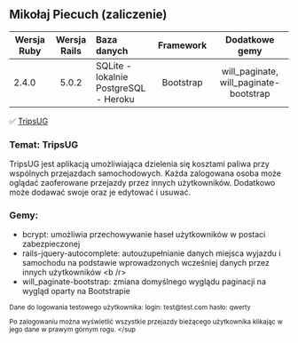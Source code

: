 ## Mikołaj Piecuch (zaliczenie)

| Wersja Ruby   | Wersja Rails  |                Baza danych                 | Framework |           Dodatkowe gemy           |
| ------------- |:-------------:|:-------------------------------------------|:---------:|:----------------------------------:|
| 2.4.0        | 5.0.2         | SQLite - lokalnie<br />PostgreSQL - Heroku | Bootstrap | will_paginate, will_paginate-bootstrap |


:white_check_mark: [TripsUG](http://tripsug.herokuapp.com/)

### Temat: TripsUG

TripsUG jest aplikacją umożliwiająca dzielenia się kosztami paliwa przy wspólnych przejazdach samochodowych. Każda zalogowana osoba może oglądać zaoferowane przejazdy przez innych użytkowników. Dodatkowo może dodawać swoje oraz je edytować i usuwać.

### Gemy:<br />
- bcrypt: umożliwia przechowywanie haseł użytkowników w postaci zabezpieczonej <br />
- rails-jquery-autocomplete: autouzupełnianie danych miejsca wyjazdu i samochodu na podstawie wprowadzonych wcześniej danych przez innych użytkowników <b /r>
- will_paginate-bootstrap: zmiana domyślnego wyglądu paginacji na wygląd oparty na Bootstrapie<br />

<sup>
Dane do logowania testowego użytkownika:
login: test@test.com
hasło: qwerty

Po zalogowaniu można wyświetlić wszystkie przejazdy bieżącego użytkownika klikając w jego dane w prawym górnym rogu.
</sup
